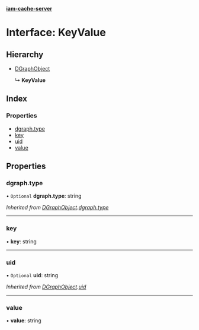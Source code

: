 **[iam-cache-server](../README.md)**

# Interface: KeyValue

## Hierarchy

* [DGraphObject](dgraphobject.md)

  ↳ **KeyValue**

## Index

### Properties

* [dgraph.type](keyvalue.md#dgraph.type)
* [key](keyvalue.md#key)
* [uid](keyvalue.md#uid)
* [value](keyvalue.md#value)

## Properties

### dgraph.type

• `Optional` **dgraph.type**: string

*Inherited from [DGraphObject](dgraphobject.md).[dgraph.type](dgraphobject.md#dgraph.type)*

___

### key

•  **key**: string

___

### uid

• `Optional` **uid**: string

*Inherited from [DGraphObject](dgraphobject.md).[uid](dgraphobject.md#uid)*

___

### value

•  **value**: string
